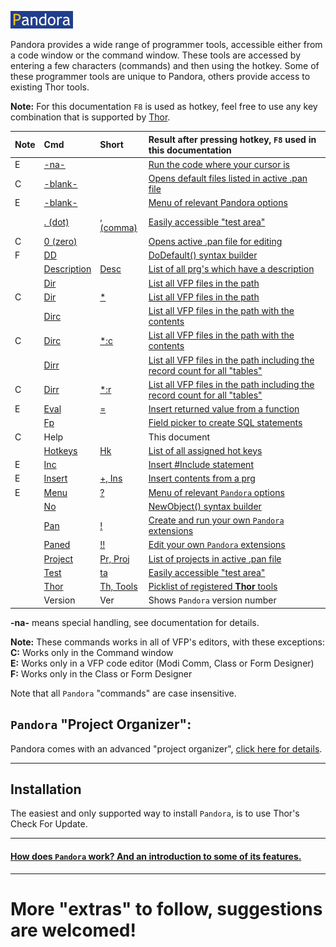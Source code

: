 
[![How Pandora works](documents/Images/pandora2.png)](documents/panhow.md)

 Pandora provides a wide range of programmer tools, accessible either from a code window or the command window.  These tools are accessed by entering a few characters (commands) and then using the hotkey. Some of these programmer tools are unique to Pandora, others provide access to existing Thor tools.  
 
**Note:** For this documentation `F8` is used as hotkey, feel free to use any key combination that is supported by [Thor](https://github.com/VFPX/Thor).

|Note|Cmd |Short| Result after pressing hotkey, `F8` used in this documentation|
|:--|:--|:--  |:-------------|
|E|[-na-](documents/panrc.md)  || [Run the code where your cursor is](documents/panrc.md)|
|C|[-blank-](documents/panorg.md)  || [Opens default files listed in active .pan file](documents/panorg.md)|
|E|[-blank-](documents/panmnu.md)  || [Menu of relevant Pandora options](documents/panmnu.md)|
| |[. (dot)](documents/panta.md)|[, (comma)](documents/panta.md)| [Easily accessible "test area"](documents/panta.md)|
|C |[0 (zero)](documents/panorg.md) || [Opens active .pan file for editing ](documents/panorg.md)|
|F|[DD](documents/pandd.md)     || [DoDefault() syntax builder](documents/pandd.md)|
| |[Description](documents/pandesc.md)|[Desc](documents/pandesc.md)| [List of all prg's which have a description](documents/pandesc.md)|
| |[Dir](documents/pandir.md)  || [List all VFP files in the path](documents/pandir.md)|
|C |[Dir](documents/pandir.md)  |[*](documents/pandir.md)| [List all VFP files in the path](documents/pandir.md)|
| |[Dirc](documents/pandir.md#dirc) || [List all VFP files in the path with the  contents](documents/pandir.md#dirc)||
|C |[Dirc](documents/pandir.md#dirc) |[*:c](documents/pandir.md#dirc)| [List all VFP files in the path with the  contents](documents/pandir.md#dirc)||
| |[Dirr](documents/pandir.md#dirr) || [List  all VFP files in the path including the record count for all "tables"](documents/pandir.md#dirr)|
|C |[Dirr](documents/pandir.md#dirr) |[*:r ](documents/pandir.md#dirr)| [List  all VFP files in the path including the record count for all "tables"](documents/pandir.md#dirr)|
|E|[Eval](documents/paneval.md)|[=](documents/paneval.md)| [Insert returned value from a function](documents/paneval.md)|
||[Fp](documents/panfp.md)|| [Field picker to create SQL statements](documents/panfp.md)|
|C |Help ||This document|
| |[Hotkeys](documents/panhk.md) |[Hk](documents/panhk.md) |[List of all assigned hot keys](documents/panhk.md)|
|E|[Inc](documents/paninc.md)|| [Insert #Include statement](documents/paninc.md)|
|E|[Insert](documents/panins.md) |[+, Ins](documents/panins.md)| [Insert contents from a prg](documents/panins.md)|
|E|[Menu](documents/panmnu.md)  |[?](documents/panmnu.md)| [Menu of relevant `Pandora` options](documents/panmnu.md)|
| |[No](documents/panno.md) || [NewObject() syntax builder ](documents/panno.md)|
| |[Pan](documents/panext.md) |[!](documents/panext.md)| [Create and run your own `Pandora` extensions](documents/panext.md)|
| |[Paned](documents/panext.md#paned) |[!!](documents/panext.md#paned)| [Edit your own `Pandora` extensions](documents/panext.md#paned)|
| |[Project](documents/panorg.md#proj) |[Pr, Proj](documents/panorg.md#proj)| [List of projects in active .pan file ](documents/panorg.md#proj)|
| |[Test](documents/panta.md)|[ta](documents/panta.md)| [Easily accessible "test area"](documents/panta.md)|
| |[Thor](documents/panth.md) |[Th, Tools](documents/panth.md)| [Picklist of registered **Thor** tools](documents/panth.md)|
| |Version |Ver| Shows `Pandora` version number|



<!--
| |<a href="#pan">Pan </a> | <a href="#pan">Run or create custom Pandora extensions </a>|
|C|<a href="#pr">Pr  </a>  | <a href="#pr">List of "projects" in active **Pandora** file</a>| -->

**-na-** means special handling, see documentation for details.   

**Note:** These commands works in all of VFP's editors, with these exceptions:  
**C:** Works only in the Command window   
**E:** Works only in a VFP code editor (Modi Comm, Class or Form Designer)  
**F:** Works only in the Class or Form Designer  

Note that all `Pandora` "commands" are case insensitive.

## `Pandora` "Project Organizer":

Pandora comes with an advanced "project organizer", [click here for details](documents/panorg.md).


----------------------  

## Installation
  
The easiest and only supported way to install `Pandora`, is to use Thor's Check For Update.

---------------------

#### [How does `Pandora` work? And an introduction to some of its features.](documents/panhow.md)   


--------------
# More "extras" to follow, suggestions are welcomed!

